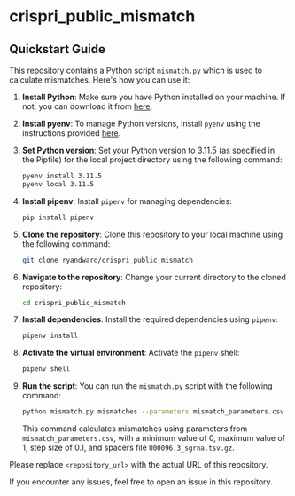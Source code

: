 # crispri_public_mismatch

## Quickstart Guide

This repository contains a Python script `mismatch.py` which is used to calculate mismatches. Here's how you can use it:

1. **Install Python**: Make sure you have Python installed on your machine. If not, you can download it from [here](https://www.python.org/downloads/).

2. **Install pyenv**: To manage Python versions, install `pyenv` using the instructions provided [here](https://github.com/pyenv/pyenv#installation).

3. **Set Python version**: Set your Python version to 3.11.5 (as specified in the Pipfile) for the local project directory using the following command:

    ```bash
    pyenv install 3.11.5
    pyenv local 3.11.5
    ```

4. **Install pipenv**: Install `pipenv` for managing dependencies:

    ```bash
    pip install pipenv
    ```

5. **Clone the repository**: Clone this repository to your local machine using the following command:

    ```bash
    git clone ryandward/crispri_public_mismatch
    ```

6. **Navigate to the repository**: Change your current directory to the cloned repository:

    ```bash
    cd crispri_public_mismatch
    ```

7. **Install dependencies**: Install the required dependencies using `pipenv`:

    ```bash
    pipenv install
    ```

8. **Activate the virtual environment**: Activate the `pipenv` shell:

    ```bash
    pipenv shell
    ```

9. **Run the script**: You can run the `mismatch.py` script with the following command:

    ```bash
    python mismatch.py mismatches --parameters mismatch_parameters.csv --min 0 --max 1 --step 0.1 --spacers_file U00096.3_sgrna.tsv.gz
    ```

    This command calculates mismatches using parameters from `mismatch_parameters.csv`, with a minimum value of 0, maximum value of 1, step size of 0.1, and spacers file `U00096.3_sgrna.tsv.gz`.

Please replace `<repository_url>` with the actual URL of this repository.

If you encounter any issues, feel free to open an issue in this repository.
